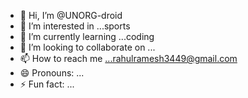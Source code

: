 - 👋 Hi, I’m @UNORG-droid
- 👀 I’m interested in ...sports
- 🌱 I’m currently learning ...coding
- 💞️ I’m looking to collaborate on ...
- 📫 How to reach me ...rahulramesh3449@gmail.com
- 😄 Pronouns: ...
- ⚡ Fun fact: ...

<!---
UNORG-droid/UNORG-droid is a ✨ special ✨ repository because its `README.md` (this file) appears on your GitHub profile.
You can click the Preview link to take a look at your changes.
--->
